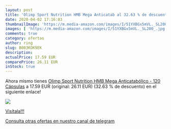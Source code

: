 ```yaml
---
layout: post
title: 'Olimp Sport Nutrition HMB Mega Anticatab al 32.63 % de descuento'
date: 2020-04-02 17:16:03
thumbnailImage: 'https://m.media-amazon.com/images/I/51YXBGx5mVL._SL200_.jpg'
images: [ 'https://m.media-amazon.com/images/I/51YXBGx5mVL._SL200_.jpg' ]
comments: true
category: ofertas
author: ring
slug: B003KOK9EK
description:
actualPrice: 17.59 EUR
comparePrice: 26.11 EUR
inStock: true
---
```


Ahora mismo tienes [Olimp Sport Nutrition HMB Mega Anticatabólico - 120 Cápsulas](https://www.amazon.com/dp/B003KOK9EK/?tag=redken08-20) a 17.59 EUR (original: 26.11 EUR) (32.63 %  de descuento) en el siguiente enlace!

[![](https://m.media-amazon.com/images/I/51YXBGx5mVL._SL200_.jpg)](https://www.amazon.com/dp/B003KOK9EK/?tag=redken08-20)

[Visítala!!!](https://www.amazon.com/dp/B003KOK9EK/?tag=redken08-20)

[Consulta otras ofertas en nuestro canal de telegram](https://t.me/s/ofertas25)
